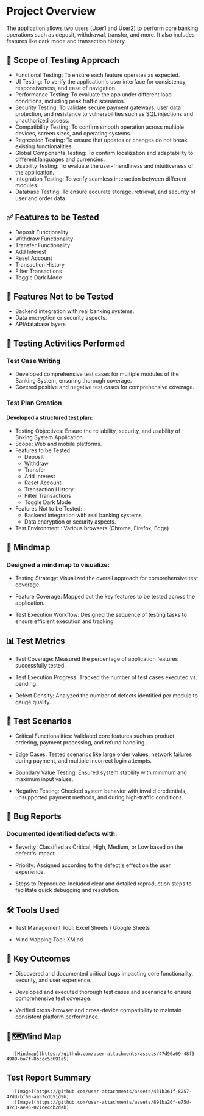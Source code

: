 
# Project Overview
The application allows two users (User1 and User2) to perform core banking operations such as deposit, 
withdrawal, transfer, and more. It also includes features like dark mode and transaction history. 

##  🎯 Scope of Testing Approach
- Functional Testing: To ensure each feature operates as expected.
- UI Testing: To verify the application's user interface for consistency, responsiveness, and ease of navigation.
- Performance Testing: To evaluate the app under different load conditions, including peak traffic scenarios.
- Security Testing: To validate secure payment gateways, user data protection, and resistance to vulnerabilities such as SQL injections and unauthorized access.
- Compatibility Testing: To confirm smooth operation across multiple devices, screen sizes, and operating systems.
- Regression Testing: To ensure that updates or changes do not break existing functionalities.
- Global Components Testing: To confirm localization and adaptability to different languages and currencies.
- Usability Testing: To evaluate the user-friendliness and intuitiveness of the application.
- Integration Testing: To verify seamless interaction between different modules.
- Database Testing: To ensure accurate storage, retrieval, and security of user and order data
##  ✅ Features to be Tested 
- Deposit Functionality  
- Withdraw Functionality  
- Transfer Functionality  
- Add Interest  
- Reset Account  
- Transaction History  
- Filter Transactions  
- Toggle Dark Mode 
##  🚫 Features Not to be Tested 
- Backend integration with real banking systems. 
- Data encryption or security aspects. 
- API/database layers 
##  📝 Testing Activities Performed
###  Test Case Writing
- Developed comprehensive test cases for multiple modules of the Banking System, ensuring thorough coverage.
- Covered positive and negative test cases for comprehensive coverage.
###  Test Plan Creation
#### Developed a structured test plan:
- Testing Objectives: Ensure the reliability, security, and usability of Bnking System Application.
- Scope: Web and mobile platforms.
- Features to be Tested:
  - Deposit
  - Withdraw
  - Transfer
  - Add Interest
  - Reset Account
  - Transaction History
  - Filter Transactions
  - Toggle Dark Mode
- Features Not to be Tested:
  - Backend integration with real banking systems
  - Data encryption or security aspects.
- Test Environment : Various browsers (Chrome, Firefox, Edge) 
##  🧠 Mindmap
### Designed a mind map to visualize:
- Testing Strategy: Visualized the overall approach for comprehensive test coverage.

- Feature Coverage: Mapped out the key features to be tested across the application.

- Test Execution Workflow: Designed the sequence of testing tasks to ensure efficient execution and tracking.
##  📊 Test Metrics
- Test Coverage: Measured the percentage of application features successfully tested.

- Test Execution Progress: Tracked the number of test cases executed vs. pending.

- Defect Density: Analyzed the number of defects identified per module to gauge quality.
##  🧪 Test Scenarios
- Critical Functionalities: Validated core features such as product ordering, payment processing, and refund handling.

- Edge Cases: Tested scenarios like large order values, network failures during payment, and multiple incorrect login attempts.

- Boundary Value Testing: Ensured system stability with minimum and maximum input values.

- Negative Testing: Checked system behavior with invalid credentials, unsupported payment methods, and during high-traffic conditions.
##     🐞 Bug Reports
### Documented identified defects with:
- Severity: Classified as Critical, High, Medium, or Low based on the defect's impact.

- Priority: Assigned according to the defect's effect on the user experience.

- Steps to Reproduce: Included clear and detailed reproduction steps to facilitate quick debugging and resolution.
##   🛠️ Tools Used
- Test Management Tool: Excel Sheets / Google Sheets

- Mind Mapping Tool: XMind
##  🔑 Key Outcomes
- Discovered and documented critical bugs impacting core functionality, security, and user experience.

- Developed and executed thorough test cases and scenarios to ensure comprehensive test coverage.

- Verified cross-browser and cross-device compatibility to maintain consistent platform performance.
##  🧠🗺️Mind Map
      ![Mindmap](https://github.com/user-attachments/assets/47d90a69-48f3-4989-ba7f-8bccc5c691a5)
##  Test Report Summary
      ![Image](https://github.com/user-attachments/assets/431b361f-8257-47dd-bf60-aa57cdb51d9b)
      ![Image](https://github.com/user-attachments/assets/891ba20f-e75d-47c3-ae96-021cecdb2deb)




